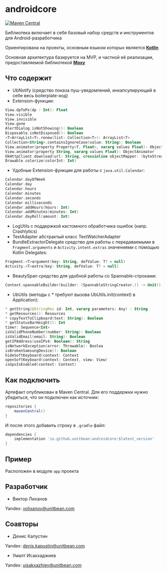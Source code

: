 # androidcore

[![Maven Central](https://maven-badges.herokuapp.com/maven-central/io.github.unitbean/androidcore/badge.svg)](https://maven-badges.herokuapp.com/maven-central/io.github.unitbean/androidcore)

Библиотека включает в себя базовый набор средств и инструментов для Android-разработчика

Ориентирована на проекты, основным языком которых является [**Kotlin**](https://github.com/JetBrains/kotlin)

Основная архитектура базируется на MVP, и частной её реализации, предоставляемой библиотекой [**Moxy**](https://github.com/moxy-community/Moxy)

## Что содержит

- UbNotify (средство показа пуш-уведомлений, инкапсулирующий в себе весь boilerplate-код)
- Extension-функции: 
```kotlin
View.dpToPx(dp : Int): Float
View.visible
View.invisible
View.gone
AlertDialog.isNotShowing(): Boolean
Disposable.isNotDisposed(): Boolean
<T>ArrayList<T>.renew(list: Collection<T>): ArrayList<T>
Collection<String>.containsIgnoreCase(value: String): Boolean
View.animator(property Property<T, Float>, vararg values Float): ObjectAnimator
View.animator(property String, vararg values Float): ObjectAnimator
OkHttpClient.download(url: String, crossinline objectMapper: (byteStream: InputStream?) -> T?)
Drawable.colorize(colorInt: Int)
```
- Удобные Extension-функции для работы с `java.util.Calendar`:
```kotlin
Calendar.dayOfWeek
Calendar.day
Calendar.hours
Calendar.minutes
Calendar.seconds
Calendar.milliseconds
Calendar.addHours(hours: Int)
Calendar.addMinutes(minutes: Int)
Calendar.dayRoll(amount: Int)
```
- LogUtils с поддержкой кастомного обработчика ошибок (напр. Crashlytics)
- TextAdapter абстрактый класс TextWatcherAdapter
- BundleExtractorDelegate средство для работы с передаваемыми в `Fragment.arguments` и `Activity.intent.extras` значениями с помощью Kotlin Delegates:
```kotlin
Fragment.<T>argument(key: String, defValue: T? = null)
Activity.<T>extra(key: String, defValue: T? = null)
```
- BeautySpan средство для удобной работы со Spannable-строками:
```kotlin
Context.spannableBuilder(builder: (SpannableStringCreator.() -> Unit)): SpannableString
```
- UbUtils (методы с * требуют вызова UbUtils.init(context) в Application):
```kotlin
* getString(@StringRes id: Int, vararg parameters: Any) : String
* getResources(): Resources
* copyTextToClipboard(text: String): Boolean
* getStatusBarHeight(): Int
timer: Sequence<Int>
isValidPhoneNumber(number: String): Boolean
isValidEmail(email: String): Boolean
getIPAddress(useIPv4: Boolean): String
isNetworkException(error: Throwable): Boolea
isBrokenSamsungDevice(): Boolean
hideSoftKeyboard(context: Context
openSoftKeyboard(context: Context, view: View)
isGpsIsEnabled(context: Context)
```

## Как подключить

Артефакт опубликован в Maven Central. Для его поддержки нужно убедиться, что он подключен как источник:

```gradle
repositories {
    mavenCentral()
}
```

И после этого добавить строку в `.gradle` файл:

```gradle
dependencies {
    implementation 'io.github.unitbean:androidcore:$latest_version'
}
```

## Пример

Расположен в модуле `app` проекта

## Разработчик 

* Виктор Лиханов

Yandex: [volixanov@unitbean.com](volixanov@unitbean.io)

## Соавторы

* Денис Капустин

Yandex: [denis.kapustin@unitbean.com](denis.kapustin@unitbean.com)



* Умалт Исакхаджиев

Yandex: [uisakxazhiev@unitbean.com](uisakxazhiev@unitbean.com)
